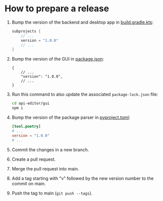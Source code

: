 # How to prepare a release

1. Bump the version of the backend and desktop app in [build.gradle.kts][main-build-gradle]:
    ```kts
    subprojects {
        // ...
        version = "1.0.0"
        // ...
    }
    ```

2. Bump the version of the GUI in [package.json][vscode-package-json]:
    ```json5
    {
        // ...
        "version": "1.0.0",
        // ...
    }
    ```
3. Run this command to also update the associated `package-lock.json` file:
    ```sh
    cd api-editor/gui
    npm i
    ```
4. Bump the version of the package parser in [pyproject.toml][parser-pyproject-toml]:
    ```toml
    [tool.poetry]
    # ...
    version = "1.0.0"
    # ...
    ```
6. Commit the changes in a new branch.
7. Create a pull request.
8. Merge the pull request into main.
9. Add a tag starting with "v" followed by the new version number to the commit on main.
10. Push the tag to main (`git push --tags`).

[main-build-gradle]: ../../api-editor/build.gradle.kts

[vscode-package-json]: ../../api-editor/gui/package.json

[parser-pyproject-toml]: ../../package-parser/pyproject.toml
